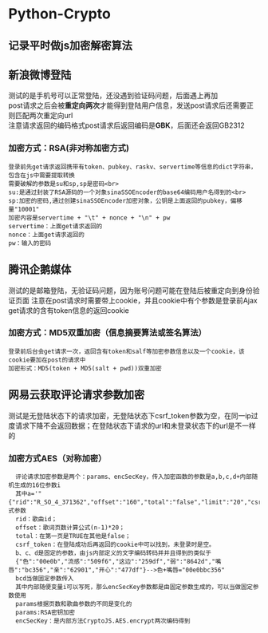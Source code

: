# Python-Crypto
记录平时做js加密解密算法
---
## 新浪微博登陆
  测试的是手机号可以正常登陆，还没遇到验证码问题，后面遇上再加<br>
  post请求之后会被<B>重定向两次</B>才能得到登陆用户信息，发送post请求后还需要正则匹配两次重定向url<br>
  注意请求返回的编码格式post请求后返回编码是<B>GBK</B>，后面还会返回GB2312
  ### 加密方式：RSA(非对称加密方式)
    登录前先get请求返回携带有token、pubkey、raskv、servertime等信息的dict字符串，包含在js中需要提取转换
    需要破解的参数是su和sp,sp是密码<br>
    su:是通过封装了RSA源码的一个对象sinaSSOEncoder的base64编码用户名得到的<br>
    sp:加密的密码,通过创建sinaSSOEncoder加密对象，公钥是上面返回的pubkey，偏移量"10001"
    加密内容是servertime + "\t" + nonce + "\n" + pw
    servertime：上面get请求返回的
    nonce：上面get请求返回的
    pw：输入的密码
## 腾讯企鹅媒体
  测试的是邮箱登陆，无验证码问题，因为账号问题可能在登陆后被重定向到身份验证页面
  注意在post请求时需要带上cookie，并且cookie中有个参数是登录前Ajax get请求的含有token信息的返回cookie
  ### 加密方式：MD5双重加密（信息摘要算法或签名算法）
    登录前后台会get请求一次，返回含有token和salf等加密参数信息以及一个cookie，该cookie要加在post的请求中
    加密形式：MD5(token + MD5(salt + pwd))双重加密
## 网易云获取评论请求参数加密
   测试是无登陆状态下的请求加密，无登陆状态下csrf_token参数为空，在同一ip过度请求下降不会返回数据；在登陆状态下请求的url和未登录状态下的url是不一样的
   ### 加密方式AES（对称加密）
      评论请求加密参数是两个：params、encSecKey，传入加密函数的参数是a,b,c,d+内部随机生成的16位参数i
      其中a='"{"rid":"R_SO_4_371362","offset":"160","total":"false","limit":"20","csrf_token":"de097d5986487c4aefe9f52c65e43224"}"}'形式参数
      rid：歌曲id；
      offset：歌词页数计算公式(n-1)*20；
      total：在第一页是TRUE在其他是false；
      csrf_token：在登陆成功后再返回的cookie中可以找到，未登录时是空。
      b、c、d是固定的参数，由js内部定义的文字编码转码并并且得到的类似于
      {"色":"00e0b","流感":"509f6","这边":"259df","弱":"8642d","嘴    唇":"bc356","亲":"62901","开心":"477df"}-->色+嘴唇="00e0bbc356"
      bcd当做固定参数传入
      其中内部随便变量i可以写死，那么encSecKey参数都是由固定参数生成的，可以当做固定参数使用
      params根据页数和歌曲参数的不同是变化的
      params:RSA密钥加密
      encSecKey：是内部方法CryptoJS.AES.encrypt两次编码得到
      
    


